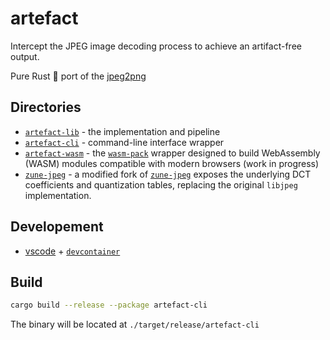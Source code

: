 # artefact

Intercept the JPEG image decoding process to achieve an artifact-free output.

Pure Rust 🦀 port of the [jpeg2png](https://github.com/ThioJoe/jpeg2png/)

## Directories
- [`artefact-lib`](./artefact-lib/) - the implementation and pipeline
- [`artefact-cli`](./artefact-cli/) - command-line interface wrapper
- [`artefact-wasm`](./artefact-wasm/) - the [`wasm-pack`](https://github.com/rustwasm/wasm-pack) wrapper designed to build WebAssembly (WASM) modules compatible with modern browsers (work in progress)
- [`zune-jpeg`](./zune-jpeg/) - a modified fork of [`zune-jpeg`](https://github.com/etemesi254/zune-image/tree/dev/crates/zune-jpeg) exposes the underlying DCT coefficients and quantization tables, replacing the original `libjpeg` implementation.

## Developement
- [vscode](https://code.visualstudio.com/) + [`devcontainer`](https://marketplace.visualstudio.com/items?itemName=ms-vscode-remote.remote-containers)

## Build
```bash
cargo build --release --package artefact-cli
```

The binary will be located at `./target/release/artefact-cli`
